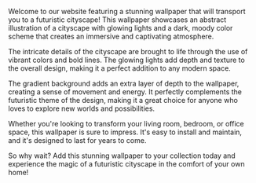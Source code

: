 <!--
Write me content for website with wallpaper "A wallpaper featuring an abstract illustration of a futuristic cityscape, with glowing lights and a dark and moody color scheme, set against a gradient background."
-->

<!--font:Poppins-->

Welcome to our website featuring a stunning wallpaper that will transport you to a futuristic cityscape! This wallpaper showcases an abstract illustration of a cityscape with glowing lights and a dark, moody color scheme that creates an immersive and captivating atmosphere.

The intricate details of the cityscape are brought to life through the use of vibrant colors and bold lines. The glowing lights add depth and texture to the overall design, making it a perfect addition to any modern space.

The gradient background adds an extra layer of depth to the wallpaper, creating a sense of movement and energy. It perfectly complements the futuristic theme of the design, making it a great choice for anyone who loves to explore new worlds and possibilities.

Whether you're looking to transform your living room, bedroom, or office space, this wallpaper is sure to impress. It's easy to install and maintain, and it's designed to last for years to come.

So why wait? Add this stunning wallpaper to your collection today and experience the magic of a futuristic cityscape in the comfort of your own home!
